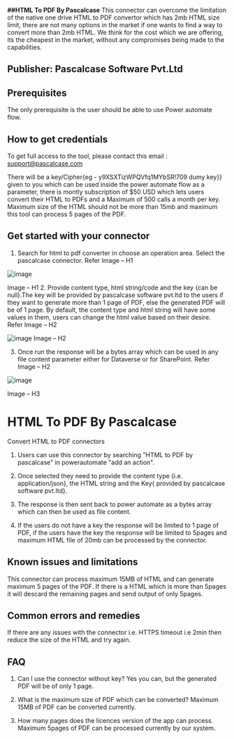 **##HTML To PDF By Pascalcase** 
This connector can overcome the limitation of the native one drive HTML to PDF convertor which has 2mb HTML size limit, there are not many options in the market if one wants to find a way to convert more than 2mb HTML. We think for the cost which we are offering, its the cheapest in the market, without any compromises being made to the capabilities.

## Publisher: Pascalcase Software Pvt.Ltd

## Prerequisites

The only prerequisite is the user should be able to use Power automate flow.  

## How to get credentials

To get full access to the tool, please contact this email : support@pascalcase.com

There will be a key/Cipher{eg - y9XSXTizWPQVfq1MYbSR!709 dumy key}} given to you which can be used inside the power automate flow as a parameter, there is montly subscription of $50 USD which lets users convert their HTML to PDFs and a Maximum of 500 calls a month per key. Maximum size of the HTML should not be more than 15mb and maximum this tool can process 5 pages of the PDF.

## Get started with your connector

1.	Search for html to pdf converter in choose an operation area. Select the pascalcase connector. Refer Image – H1
 
 ![image](https://github.com/VikrantUpadhyay1/HTMLToPDFCustomConnector/assets/122965309/5d5e13f1-8877-4798-9f68-16c20f83767f)
 
Image – H1
2.	Provide content type, html string/code and the key {can be null}.The key will be provided by pascalcase software pvt.ltd to the users if they want to generate more than 1 page of PDF, else the generated PDF will be of 1 page. By default, the content type and html string will have some values in them, users can change the html value based on their desire. Refer Image – H2

 ![image](https://github.com/VikrantUpadhyay1/HTMLToPDFCustomConnector/assets/122965309/32eed87d-0055-478a-8c6a-3305f9899396)
Image – H2

3.	Once run the response will be a bytes array which can be used in any file content parameter either for Dataverse or for SharePoint. Refer Image – H2
 
![image](https://github.com/VikrantUpadhyay1/HTMLToPDFCustomConnector/assets/122965309/3c51d113-031f-4fb5-9629-b93e400b66c2)

Image – H3

# HTML To PDF By Pascalcase
Convert HTML to PDF connectors

1. Users can use this connector by searching "HTML to PDF by pascalcase" in powerautomate "add an action".

2. Once selected they need to provide the content type {i.e. application/json}, the HTML string and the Key{ provided by pascalcase software pvt.ltd}.

3. The response is then sent back to power automate as a bytes array which can then be used as file content.

4. If the users do not have a key the response will be limited to 1 page of PDF, if the users have the key the response will be limited to 5pages and maximum HTML file of 20mb can be processed by the connector.


## Known issues and limitations

This connector can process maximum 15MB of HTML and can generate maximum 5 pages of the PDF. If there is a HTML which is more than 5pages it will descard the remaining pages and send output of only 5pages.

## Common errors and remedies

If there are any issues with the connector i.e. HTTPS timeout i.e 2min then reduce the size of the HTML and try again. 

## FAQ

1.  Can I use the connector without key?
    Yes you can, but the generated PDF will be of only 1 page.

2.  What is the maximum size of PDF which can be converted?
    Maximum 15MB of PDF can be converted currently.

3.  How many pages does the licences version of the app can process.
    Maximum 5pages of PDF can be processed currently by our system.
